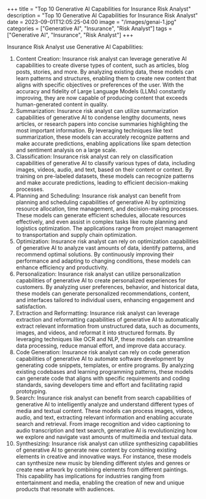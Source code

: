 +++
title = "Top 10 Generative AI Capabilities for Insurance Risk Analyst"
description = "Top 10 Generative AI Capabilities for Insurance Risk Analyst"
date = 2023-09-01T12:05:25-04:00
image = "/images/genai-1.jpg"
categories = ["Generative AI", "Insurance", "Risk Analyst"]
tags = ["Generative AI", "Insurance", "Risk Analyst"]
+++

Insurance Risk Analyst use Generative AI Capabilities:

1. Content Creation: Insurance risk analyst can leverage generative AI capabilities to create diverse types of content, such as articles, blog posts, stories, and more. By analyzing existing data, these models can learn patterns and structures, enabling them to create new content that aligns with specific objectives or preferences of the user. With the accuracy and fidelity of Large Language Models (LLMs) constantly improving, they are now capable of producing content that exceeds human-generated content in quality.
2. Summarization: Insurance risk analyst can utilize summarization capabilities of generative AI to condense lengthy documents, news articles, or research papers into concise summaries highlighting the most important information. By leveraging techniques like text summarization, these models can accurately recognize patterns and make accurate predictions, enabling applications like spam detection and sentiment analysis on a large scale.
3. Classification: Insurance risk analyst can rely on classification capabilities of generative AI to classify various types of data, including images, videos, audio, and text, based on their content or context. By training on pre-labeled datasets, these models can recognize patterns and make accurate predictions, leading to efficient decision-making processes.
4. Planning and Scheduling: Insurance risk analyst can benefit from planning and scheduling capabilities of generative AI by optimizing resource allocation, time management, and decision-making processes. These models can generate efficient schedules, allocate resources effectively, and even assist in complex tasks like route planning and logistics optimization. The applications range from project management to transportation and supply chain optimization.
5. Optimization: Insurance risk analyst can rely on optimization capabilities of generative AI to analyze vast amounts of data, identify patterns, and recommend optimal solutions. By continuously improving their performance and adapting to changing conditions, these models can enhance efficiency and productivity.
6. Personalization: Insurance risk analyst can utilize personalization capabilities of generative AI to create personalized experiences for customers. By analyzing user preferences, behavior, and historical data, these models can generate personalized recommendations, content, and interfaces tailored to individual users, enhancing engagement and satisfaction.
7. Extraction and Reformatting: Insurance risk analyst can leverage extraction and reformatting capabilities of generative AI to automatically extract relevant information from unstructured data, such as documents, images, and videos, and reformat it into structured formats. By leveraging techniques like OCR and NLP, these models can streamline data processing, reduce manual effort, and improve data accuracy.
8. Code Generation: Insurance risk analyst can rely on code generation capabilities of generative AI to automate software development by generating code snippets, templates, or entire programs. By analyzing existing codebases and learning programming patterns, these models can generate code that aligns with specific requirements and coding standards, saving developers time and effort and facilitating rapid prototyping.
9. Search: Insurance risk analyst can benefit from search capabilities of generative AI to intelligently analyze and understand different types of media and textual content. These models can process images, videos, audio, and text, extracting relevant information and enabling accurate search and retrieval. From image recognition and video captioning to audio transcription and text search, generative AI is revolutionizing how we explore and navigate vast amounts of multimedia and textual data.
10. Synthesizing: Insurance risk analyst can utilize synthesizing capabilities of generative AI to generate new content by combining existing elements in creative and innovative ways. For instance, these models can synthesize new music by blending different styles and genres or create new artwork by combining elements from different paintings. This capability has implications for industries ranging from entertainment and media, enabling the creation of new and unique products that resonate with audiences.